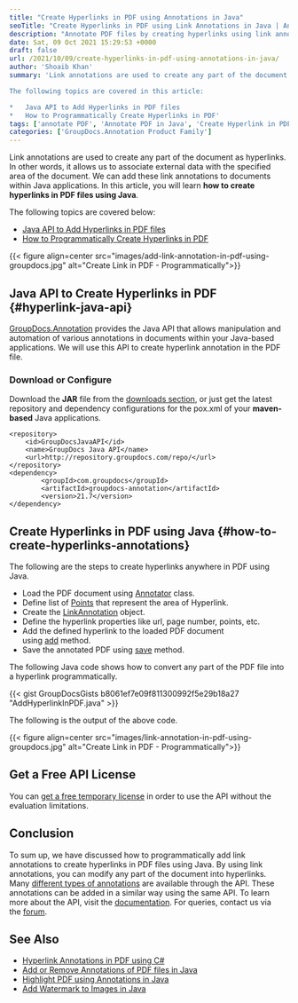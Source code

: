 ```yaml
---
title: "Create Hyperlinks in PDF using Annotations in Java"
seoTitle: "Create Hyperlinks in PDF using Link Annotations in Java | Annotate PDF"
description: "Annotate PDF files by creating hyperlinks using link annotations in Java. Document and image annotation Java API allows annotating by linking external data."
date: Sat, 09 Oct 2021 15:29:53 +0000
draft: false
url: /2021/10/09/create-hyperlinks-in-pdf-using-annotations-in-java/
author: 'Shoaib Khan'
summary: 'Link annotations are used to create any part of the document as hyperlink. In other words, it allows us to associate external data with the specified area of the document. We can add these link annotations to documents within Java applications. In this article, you will learn **how to create hyperlinks in PDF files using Java**.

The following topics are covered in this article:

*   Java API to Add Hyperlinks in PDF files
*   How to Programmatically Create Hyperlinks in PDF'
tags: ['annotate PDF', 'Annotate PDF in Java', 'Create Hyperlink in PDF', 'Link Annotation', 'Link Annotation in Java', 'Link Annotation in PDF']
categories: ['GroupDocs.Annotation Product Family']
---
```


Link annotations are used to create any part of the document as hyperlinks. In other words, it allows us to associate external data with the specified area of the document. We can add these link annotations to documents within Java applications. In this article, you will learn **how to create hyperlinks in PDF files using Java**.

The following topics are covered below:

*   [Java API to Add Hyperlinks in PDF files][1]
*   [How to Programmatically Create Hyperlinks in PDF][2]



{{< figure align=center src="images/add-link-annotation-in-pdf-using-groupdocs.jpg" alt="Create Link in PDF - Programmatically">}}


## Java API to Create Hyperlinks in PDF {#hyperlink-java-api}

[GroupDocs.Annotation][3] provides the Java API that allows manipulation and automation of various annotations in documents within your Java-based applications. We will use this API to create hyperlink annotation in the PDF file.

### Download or Configure

Download the **JAR** file from the [downloads section][4], or just get the latest repository and dependency configurations for the pox.xml of your **maven-based** Java applications.

```
<repository>
	<id>GroupDocsJavaAPI</id>
	<name>GroupDocs Java API</name>
	<url>http://repository.groupdocs.com/repo/</url>
</repository>
<dependency>
        <groupId>com.groupdocs</groupId>
        <artifactId>groupdocs-annotation</artifactId>
        <version>21.7</version> 
</dependency>
```

## Create Hyperlinks in PDF using Java {#how-to-create-hyperlinks-annotations}

The following are the steps to create hyperlinks anywhere in PDF using Java.

*   Load the PDF document using [Annotator][5] class.
*   Define list of [Points][6] that represent the area of Hyperlink.
*   Create the [LinkAnnotation][7] object.
*   Define the hyperlink properties like url, page number, points, etc.
*   Add the defined hyperlink to the loaded PDF document using [add][8] method.
*   Save the annotated PDF using [save][9] method.

The following Java code shows how to convert any part of the PDF file into a hyperlink programmatically.

{{< gist GroupDocsGists b8061ef7e09f811300992f5e29b18a27 "AddHyperlinkInPDF.java" >}}

The following is the output of the above code.



{{< figure align=center src="images/link-annotation-in-pdf-using-groupdocs.jpg" alt="Create Link in PDF - Programmatically">}}


## Get a Free API License

You can [get a free temporary license][10] in order to use the API without the evaluation limitations.

## Conclusion

To sum up, we have discussed how to programmatically add link annotations to create hyperlinks in PDF files using Java. By using link annotations, you can modify any part of the document into hyperlinks. Many [different types of annotations][11] are available through the API. These annotations can be added in a similar way using the same API. To learn more about the API, visit the [documentation][12]. For queries, contact us via the [forum][13].

## See Also

*   [Hyperlink Annotations in PDF using C#][14]
*   [Add or Remove Annotations of PDF files in Java][15]
*   [Highlight PDF using Annotations in Java][16]
*   [Add Watermark to Images in Java][17]







[1]: #hyperlink-java-api
[2]: #how-to-create-hyperlinks-annotations
[3]: https://products.groupdocs.com/annotation/java/
[4]: https://downloads.groupdocs.com/redaction
[5]: https://apireference.groupdocs.com/annotation/java/com.groupdocs.annotation/Annotator#Annotator(java.io.InputStream)
[6]: https://apireference.groupdocs.com/annotation/java/com.groupdocs.annotation.models/Point
[7]: https://apireference.groupdocs.com/annotation/java/com.groupdocs.annotation.models.annotationmodels/LinkAnnotation
[8]: https://apireference.groupdocs.com/annotation/java/com.groupdocs.annotation/Annotator#add(com.groupdocs.annotation.models.annotationmodels.AnnotationBase)
[9]: https://apireference.groupdocs.com/annotation/java/com.groupdocs.annotation/Annotator#save()
[10]: https://purchase.groupdocs.com/temporary-license
[11]: https://apireference.groupdocs.com/annotation/java/com.groupdocs.annotation.models.annotationmodels/package-frame
[12]: https://docs.groupdocs.com/redaction
[13]: https://forum.groupdocs.com/
[14]: https://blog.groupdocs.com/2021/10/16/create-hyperlinks-in-pdf-using-annotations-in-csharp/
[15]: https://blog.groupdocs.com/2021/04/18/annotate-pdf-files-using-java/
[16]: https://blog.groupdocs.com/2021/10/07/highlight-pdf-files-using-annotations-in-java/
[17]: https://blog.groupdocs.com/2020/09/15/add-watermark-to-images-in-java/

